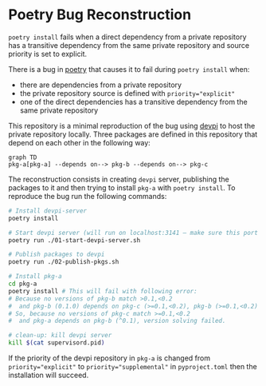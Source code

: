 # Poetry Bug Reconstruction

`poetry install` fails when a direct dependency from a private repository
has a transitive dependency from the same private repository and source priority
is set to explicit.

There is a bug in [poetry](https://github.com/python-poetry/poetry) that causes
it to fail during `poetry install` when:
 - there are dependencies from a private repository
 - the private repository source is defined with `priority="explicit"`
 - one of the direct dependencies has a transitive dependency from the same private repository

This repository is a minimal reproduction of the bug using
[devpi](https://devpi.net/docs/devpi/devpi/latest/+doc/index.html#)
to host the private repository locally.
Three packages are defined in this repository that depend on each other in the following way:
```mermaid
graph TD
pkg-a[pkg-a] --depends on--> pkg-b --depends on--> pkg-c
```

The reconstruction consists in creating `devpi` server, publishing the packages to it
and then trying to install `pkg-a` with `poetry install`.
To reproduce the bug run the following commands:

```bash
# Install devpi-server
poetry install

# Start devpi server (will run on localhost:3141 — make sure this port is either free or change it in the script)
poetry run ./01-start-devpi-server.sh

# Publish packages to devpi
poetry run ./02-publish-pkgs.sh

# Install pkg-a
cd pkg-a
poetry install # This will fail with following error:
# Because no versions of pkg-b match >0.1,<0.2
#  and pkg-b (0.1.0) depends on pkg-c (>=0.1,<0.2), pkg-b (>=0.1,<0.2) requires pkg-c (>=0.1,<0.2).
# So, because no versions of pkg-c match >=0.1,<0.2
#  and pkg-a depends on pkg-b (^0.1), version solving failed.

# clean-up: kill devpi server
kill $(cat supervisord.pid)
```

If the priority of the devpi repository in `pkg-a` is changed from `priority="explicit"`
to `priority="supplemental"` in `pyproject.toml` then the installation will succeed.
